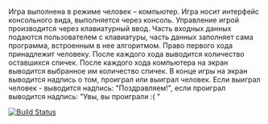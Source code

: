 Игра выполнена в режиме человек – компьютер. Игра носит интерфейс консольного вида, выполняется через консоль. Управление игрой производится через клавиатурный ввод. Часть входных данных подаются пользователем с клавиатуры, часть данных заполняет сама программа, встроенным в нее алгоритмом. Право первого хода принадлежит человеку. После каждого хода выводится количество оставшихся спичек. После каждого хода компьютера на экран выводится выбранное им количество спичек.  В конце игры на экран выводится надпись о том, проиграл или выиграл человек. Если выиграл человек - выводится надпись: "Поздравляем!", если проиграл выводится надпись: "Увы, вы проиграли :( " 

[![Build Status](https://travis-ci.org/AnnaVinnik/100-matches.svg?branch=master)](https://travis-ci.org/AnnaVinnik/100-matches)
